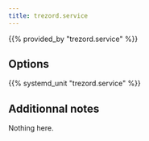```yaml
---
title: trezord.service
---
```


{{% provided_by "trezord.service" %}}

## Options

{{% systemd_unit "trezord.service" %}}

## Additionnal notes

Nothing here.